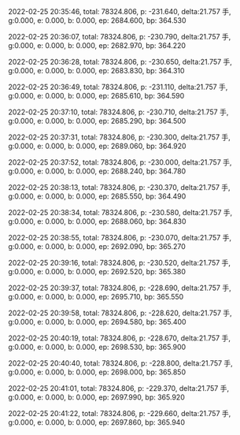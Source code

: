 2022-02-25 20:35:46, total: 78324.806, p: -231.640, delta:21.757 手, g:0.000, e: 0.000, b: 0.000, ep: 2684.600, bp: 364.530

2022-02-25 20:36:07, total: 78324.806, p: -230.790, delta:21.757 手, g:0.000, e: 0.000, b: 0.000, ep: 2682.970, bp: 364.220

2022-02-25 20:36:28, total: 78324.806, p: -230.650, delta:21.757 手, g:0.000, e: 0.000, b: 0.000, ep: 2683.830, bp: 364.310

2022-02-25 20:36:49, total: 78324.806, p: -231.110, delta:21.757 手, g:0.000, e: 0.000, b: 0.000, ep: 2685.610, bp: 364.590

2022-02-25 20:37:10, total: 78324.806, p: -230.710, delta:21.757 手, g:0.000, e: 0.000, b: 0.000, ep: 2685.290, bp: 364.500

2022-02-25 20:37:31, total: 78324.806, p: -230.300, delta:21.757 手, g:0.000, e: 0.000, b: 0.000, ep: 2689.060, bp: 364.920

2022-02-25 20:37:52, total: 78324.806, p: -230.000, delta:21.757 手, g:0.000, e: 0.000, b: 0.000, ep: 2688.240, bp: 364.780

2022-02-25 20:38:13, total: 78324.806, p: -230.370, delta:21.757 手, g:0.000, e: 0.000, b: 0.000, ep: 2685.550, bp: 364.490

2022-02-25 20:38:34, total: 78324.806, p: -230.580, delta:21.757 手, g:0.000, e: 0.000, b: 0.000, ep: 2688.060, bp: 364.830

2022-02-25 20:38:55, total: 78324.806, p: -230.070, delta:21.757 手, g:0.000, e: 0.000, b: 0.000, ep: 2692.090, bp: 365.270

2022-02-25 20:39:16, total: 78324.806, p: -230.520, delta:21.757 手, g:0.000, e: 0.000, b: 0.000, ep: 2692.520, bp: 365.380

2022-02-25 20:39:37, total: 78324.806, p: -228.690, delta:21.757 手, g:0.000, e: 0.000, b: 0.000, ep: 2695.710, bp: 365.550

2022-02-25 20:39:58, total: 78324.806, p: -228.620, delta:21.757 手, g:0.000, e: 0.000, b: 0.000, ep: 2694.580, bp: 365.400

2022-02-25 20:40:19, total: 78324.806, p: -228.670, delta:21.757 手, g:0.000, e: 0.000, b: 0.000, ep: 2698.530, bp: 365.900

2022-02-25 20:40:40, total: 78324.806, p: -228.800, delta:21.757 手, g:0.000, e: 0.000, b: 0.000, ep: 2698.000, bp: 365.850

2022-02-25 20:41:01, total: 78324.806, p: -229.370, delta:21.757 手, g:0.000, e: 0.000, b: 0.000, ep: 2697.990, bp: 365.920

2022-02-25 20:41:22, total: 78324.806, p: -229.660, delta:21.757 手, g:0.000, e: 0.000, b: 0.000, ep: 2697.860, bp: 365.940